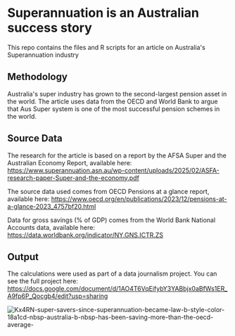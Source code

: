 # Superannuation is an Australian  success story 
This repo contains the files and R scripts for an article on Australia's Superannuation industry

##  Methodology
Australia's super industry has grown to the second-largest pension asset in the world. The article uses data from the OECD and World Bank to argue that Aus Super system is one of the most successful pension schemes in the world.

##  Source Data 
The research for the article is based on a report by the AFSA Super and the Australian Economy Report, available here: https://www.superannuation.asn.au/wp-content/uploads/2025/02/ASFA-research-paper-Super-and-the-economy.pdf

The source data used comes from OECD Pensions at a glance report, available here: https://www.oecd.org/en/publications/2023/12/pensions-at-a-glance-2023_4757bf20.html

Data for gross savings (% of GDP) comes from the  World Bank National Accounts data, available here: https://data.worldbank.org/indicator/NY.GNS.ICTR.ZS

##  Output
The calculations were used as part of a data journalism project. You can see the full project here: https://docs.google.com/document/d/1AO4T6VqEifybY3YABbjx0aBfWs1ER_A9fp6P_Qocgb4/edit?usp=sharing

![Kx4RN-super-savers-since-superannuation-became-law-b-style-color-18a1cd-nbsp-australia-b-nbsp-has-been-saving-more-than-the-oecd-average-](https://github.com/user-attachments/assets/910ec68b-6635-4e20-aafc-0b1f0e094202)
